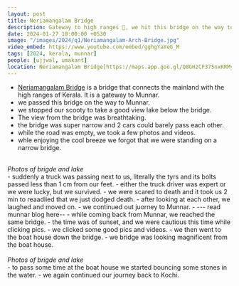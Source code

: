 ```yaml
---
layout: post
title: Neriamangalam Bridge
description: Gateway to high ranges 🌉, we hit this bridge on the way to Munnar. Had our near death experience here. 🌉 Went to the boat house down the road.
date: 2024-01-27 10:00:00 +0530
image: "/images/2024/q1/Neriamangalam-Arch-Bridge.jpg"
video_embed: https://www.youtube.com/embed/gghgYaYeG_M
tags: [2024, kerala, munnar]
people: [ujjwal, umakant]
location: Neriamangalam Bridge[https://maps.app.goo.gl/Q8GHzCF375nxKRMy5]
---
```


- [Neriamangalam Bridge](https://maps.app.goo.gl/Q8GHzCF375nxKRMy5) is a bridge that connects the mainland with the high ranges of Kerala. It is a gateway to Munnar.
- we passed this bridge on the way to Munnar.
- we stopped our scooty to take a good view lake below the bridge.
- The view from the bridge was breathtaking.
- the bridge was super narrow and 2 cars could barely pass each other.
- while the road was empty, we took a few photos and videos.
- whle enjoying the cool breeze we forgot that we were standing on a narrow bridge.
<div class="gallery-box">
  <div class="gallery">
    <img src="/images/2024/q1/IMG_9848.jpg" loading="lazy" alt="">
    <img src="/images/2024/q1/IMG_20240127_093422.jpg" loading="lazy" alt="">
    <img src="/images/2024/q1/IMG20240127094340.jpg" loading="lazy" alt="">
    <img src="/images/2024/IMG_20240127_170642.jpg" loading="lazy" alt="">
  </div>
  <em>Photos of brigde and lake</em>
</div>
- suddenly a truck was passing next to us, literally the tyrs and its bolts passed less than 1 cm from our feet.
- either the truck driver was expert or we were lucky, but we survived.
- we were scared to death and it took us 2 min to reaadlied that we just dodged death.
- after looking at each other, we laughed and moved on.
- we continued out juorney to Munnar.
- --- read munnar blog here--
- while coming back from Munnar, we reached the same bridge.
- the time was of sunset, and we were cautious this time while clicking pics.
- we clicked some good pics and videos.
- we then went to the boat house down the bridge.
- we bridge was looking magnificent from the boat house.
<div class="gallery-box">
  <div class="gallery">
    <img src="/images/2024/q1/IMG_9888.jpg" loading="lazy" alt="">
    <img src="/images/2024/q1/IMG_9895.jpg" loading="lazy" alt="">
    <img src="/images/2024/q1/IMG20240127170505.jpg" loading="lazy" alt="">
  </div>
  <em>Photos of brigde and lake</em>
</div>
- to pass some time at the boat house we started bouncing some stones in the water.
- we again continued our journey back to Kochi.
